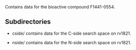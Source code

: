Contains data for the bioactive compound F1441-0554.

## Subdirectories

- cside/ contains data for the C-side search space on rv1821.

- nside/ contains data for the N-side search space on rv1821.

